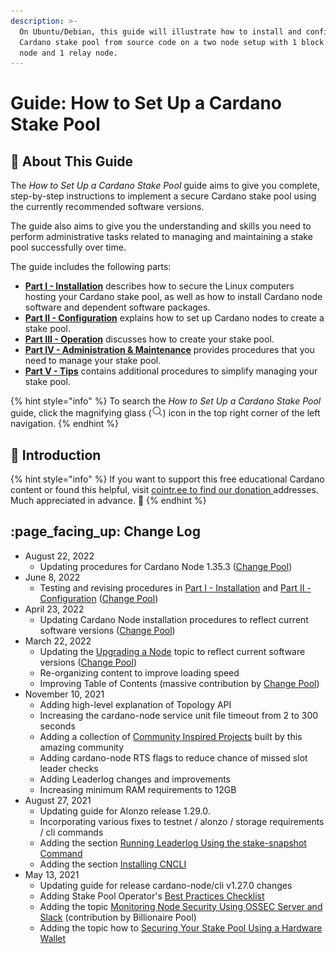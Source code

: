 ```yaml
---
description: >-
  On Ubuntu/Debian, this guide will illustrate how to install and configure a
  Cardano stake pool from source code on a two node setup with 1 block producer
  node and 1 relay node.
---
```


# Guide: How to Set Up a Cardano Stake Pool

## :wrench: About This Guide

The _How to Set Up a Cardano Stake Pool_ guide aims to give you complete, step-by-step instructions to implement a secure Cardano stake pool using the currently recommended software versions.

The guide also aims to give you the understanding and skills you need to perform administrative tasks related to managing and maintaining a stake pool successfully over time.

The guide includes the following parts:

* [**Part I - Installation**](part-i-installation/) describes how to secure the Linux computers hosting your Cardano stake pool, as well as how to install Cardano node software and dependent software packages.
* [**Part II - Configuration**](part-ii-configuration/) explains how to set up Cardano nodes to create a stake pool.
* [**Part III - Operation**](part-iii-operation/) discusses how to create your stake pool.
* [**Part IV - Administration & Maintenance**](part-iv-administration/) provides procedures that you need to manage your stake pool.
* [**Part V - Tips**](part-v-tips/) contains additional procedures to simplify managing your stake pool.

{% hint style="info" %}
To search the _How to Set Up a Cardano Stake Pool_ guide, click the magnifying glass (![](../../../.gitbook/assets/search-icon.png)) icon in the top right corner of the left navigation.
{% endhint %}

## :tada: Introduction

{% hint style="info" %}
If you want to support this free educational Cardano content or found this helpful, visit [cointr.ee to find our donation ](https://cointr.ee/coincashew)addresses. Much appreciated in advance. :pray:
{% endhint %}

## :page\_facing\_up: Change Log

* August 22, 2022
  - Updating procedures for Cardano Node 1.35.3 ([Change Pool](https://change.paradoxicalsphere.com))
* June 8, 2022
  - Testing and revising procedures in [Part I - Installation](part-i-installation/) and [Part II - Configuration](part-ii-configuration/) ([Change Pool](https://change.paradoxicalsphere.com))
* April 23, 2022
  - Updating Cardano Node installation procedures to reflect current software versions ([Change Pool](https://change.paradoxicalsphere.com))
* March 22, 2022
  - Updating the [Upgrading a Node](./part-iv-administration/upgrading-a-node.md) topic to reflect current software versions ([Change Pool](https://change.paradoxicalsphere.com))
  - Re-organizing content to improve loading speed
  - Improving Table of Contents (massive contribution by [Change Pool](https://change.paradoxicalsphere.com))
* November 10, 2021
  - Adding high-level explanation of Topology API
  - Increasing the cardano-node service unit file timeout from 2 to 300 seconds
  - Adding a collection of [Community Inspired Projects](see-also.md#projects) built by this amazing community
  - Adding cardano-node RTS flags to reduce chance of missed slot leader checks
  - Adding Leaderlog changes and improvements
  - Increasing minimum RAM requirements to 12GB
* August 27, 2021
  - Updating guide for Alonzo release 1.29.0.
  - Incorporating various fixes to testnet / alonzo / storage requirements / cli commands
  - Adding the section [Running Leaderlog Using the stake-snapshot Command](part-iii-operation/configuring-slot-leader-calculation.md#stakesnapshot)
  - Adding the section [Installing CNCLI](part-iii-operation/configuring-slot-leader-calculation.md#cncli)
* May 13, 2021
  - Updating guide for release cardano-node/cli v1.27.0 changes
  - Adding Stake Pool Operator's [Best Practices Checklist](./appendix-a-best-practices-checklist.md)
  - Adding the topic [Monitoring Node Security Using OSSEC Server and Slack](./part-v-tips/monitoring-node-security-using-ossec-server-and-slack.md) (contribution by Billionaire Pool)
  - Adding the topic how to [Securing Your Stake Pool Using a Hardware Wallet](./part-iii-operation/securing-your-stake-pool-using-a-hardware-wallet.md)
